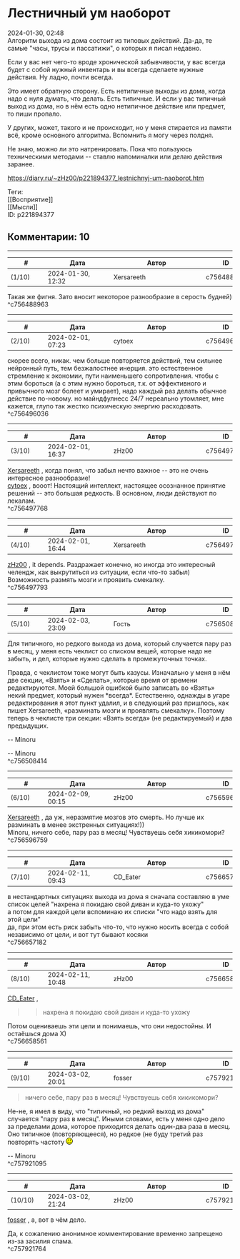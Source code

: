 Лестничный ум наоборот
======================

  
2024-01-30, 02:48  
 Алгоритм выхода из дома состоит из типовых действий. Да-да, те самые "часы, трусы и пассатижи", о которых я писал недавно.   
   
 Если у вас нет чего-то вроде хронической забывчивости, у вас всегда будет с собой нужный инвентарь и вы всегда сделаете нужные действия. Ну ладно, почти всегда.   
   
 Это имеет обратную сторону. Есть нетипичные выходы из дома, когда надо с нуля думать, что делать. Есть типичные. И если у вас типичный выход из дома, но в нём есть одно нетипичное действие или предмет, то пиши пропало.   
   
 У других, может, такого и не происходит, но у меня стирается из памяти всё, кроме основного алгоритма. Вспомнить я могу через полдня.   
   
 Не знаю, можно ли это натренировать. Пока что пользуюсь техническими методами -- ставлю напоминалки или делаю действия заранее.   
  
<https://diary.ru/~zHz00/p221894377_lestnichnyj-um-naoborot.htm>  
  
Теги:  
[[Восприятие]]  
[[Мысли]]  
ID: p221894377  


Комментарии: 10
---------------

  


---



|         #         |              Дата              |                     Автор                     |           ID           |
| --- | --- | --- | --- |
| (1/10) | 2024-01-30, 12:32 | Xersareeth | c756488963 |

  
 Такая же фигня. Зато вносит некоторое разнообразие в серость будней)   
 ^c756488963

---



|         #         |              Дата              |                     Автор                     |           ID           |
| --- | --- | --- | --- |
| (2/10) | 2024-02-01, 07:23 | cytoex | c756496036 |

  
 скорее всего, никак. чем больше повторяется действий, тем сильнее нейронный путь, тем безжалостнее инерция. это естественное стремление к экономии, пути наименьшего сопротивления. чтобы с этим бороться (а с этим нужно бороться, т.к. от эффективного и привычного мозг болеет и умирает), надо каждый раз делать обычное действие по-новому. но майндфулнесс 24/7 нереально утомляет, мне кажется, глупо так жестко психическую энергию расходовать.   
 ^c756496036

---



|         #         |              Дата              |                     Автор                     |           ID           |
| --- | --- | --- | --- |
| (3/10) | 2024-02-01, 16:37 | zHz00 | c756497768 |

  
  [Xersareeth](https://BurrowDeclassified.diary.ru "One more fang")  , когда понял, что забыл нечто важное -- это не очень интересное разнообразие!   
  [cytoex](https://citoex.diary.ru "Только это красиво и только в этом есть смысл")  , вооот! Настоящий интеллект, настоящее осознанное принятие решений -- это большая редкость. В основном, люди действуют по лекалам.   
 ^c756497768

---



|         #         |              Дата              |                     Автор                     |           ID           |
| --- | --- | --- | --- |
| (4/10) | 2024-02-01, 16:44 | Xersareeth | c756497793 |

  
  [zHz00](https://zHz00.diary.ru "Untitled")  , it depends. Раздражает конечно, но иногда это интересный челендж, как выкрутиться из ситуации, если что-то забыл) Возможность размять мозги и проявить смекалку.   
 ^c756497793

---



|         #         |              Дата              |                     Автор                     |           ID           |
| --- | --- | --- | --- |
| (5/10) | 2024-02-03, 23:09 | Гость | c756508414 |

  
 Для типичного, но редкого выхода из дома, который случается пару раз в месяц, у меня есть чеклист со списком вещей, которые надо не забыть, и дел, которые нужно сделать в промежуточных точках.   
   
 Правда, с чеклистом тоже могут быть казусы. Изначально у меня в нём две секции, «Взять» и «Сделать», которые время от времени редактируются. Моей большой ошибкой было записать во «Взять» некий предмет, который нужен \*всегда\*. Естественно, однажды в угаре редактирования я этот пункт удалил, и в следующий раз пришлось, как пишет Xersareeth, «разминать мозги и проявлять смекалку». Поэтому теперь в чеклисте три секции: «Взять всегда» (не редактируемый) и два предыдущих.   
   
 -- Minoru   
   
 -- Minoru   
 ^c756508414

---



|         #         |              Дата              |                     Автор                     |           ID           |
| --- | --- | --- | --- |
| (6/10) | 2024-02-09, 00:15 | zHz00 | c756596759 |

  
  [Xersareeth](https://BurrowDeclassified.diary.ru "One more fang")  , да уж, неразмятие мозгов это смерть. Но лучше их разминать в менее экстренных ситуациях!))   
 Minoru, ничего себе, пару раз в месяц! Чувствуешь себя хикикомори?   
 ^c756596759

---



|         #         |              Дата              |                     Автор                     |           ID           |
| --- | --- | --- | --- |
| (7/10) | 2024-02-11, 09:43 | CD\_Eater | c756657182 |

  
 в нестандартных ситуациях выхода из дома я сначала составляю в уме список целей "нахрена я покидаю свой диван и куда-то ухожу"   
 а потом для каждой цели вспоминаю их списки "что надо взять для этой цели"   
 да, при этом есть риск забыть что-то, что нужно носить всегда с собой независимо от цели, и вот тут бывают косяки   
 ^c756657182

---



|         #         |              Дата              |                     Автор                     |           ID           |
| --- | --- | --- | --- |
| (8/10) | 2024-02-11, 10:48 | zHz00 | c756658561 |

  
  [CD\_Eater](https://cd-eater.diary.ru "Записки ДискоЕда")  ,   
   
 >>нахрена я покидаю свой диван и куда-то ухожу   
   
 Потом оцениваешь эти цели и понимаешь, что они недостойны. И остаёшься дома Х)   
 ^c756658561

---



|         #         |              Дата              |                     Автор                     |           ID           |
| --- | --- | --- | --- |
| (9/10) | 2024-03-02, 20:01 | fosser | c757921095 |

  
 > ничего себе, пару раз в месяц! Чувствуешь себя хикикомори?   
   
 Не-не, я имел в виду, что "типичный, но редкий выход из дома" случается "пару раз в месяц". Иными словами, есть у меня одно дело за пределами дома, которое приходится делать один-два раза в месяц. Оно типичное (повторяющееся), но редкое (не буду третий раз повторять частоту ![:)](pics/3.gif)   
   
 -- Minoru   
 ^c757921095

---



|         #         |              Дата              |                     Автор                     |           ID           |
| --- | --- | --- | --- |
| (10/10) | 2024-03-02, 21:24 | zHz00 | c757921764 |

  
  [fosser](https://fosser.diary.ru)  , а, вот в чём дело.   
   
 Да, к сожалению анонимное комментирование временно запрещено из-за засилия спама.   
 ^c757921764